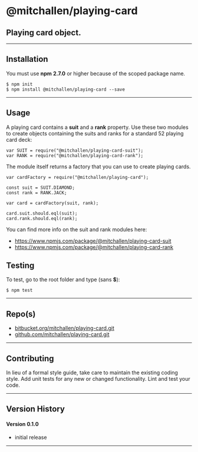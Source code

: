 
@mitchallen/playing-card
==
Playing card object.
--
* * *
## Installation

You must use __npm__ __2.7.0__ or higher because of the scoped package name.

    $ npm init
    $ npm install @mitchallen/playing-card --save
     
* * *

## Usage

A playing card contains a __suit__ and a __rank__ property. Use these two modules to create objects containing the suits and ranks for a standard 52 playing card deck:

    var SUIT = require("@mitchallen/playing-card-suit");
    var RANK = require("@mitchallen/playing-card-rank");

The module itself returns a factory that you can use to create playing cards.

	var cardFactory = require("@mitchallen/playing-card");

    const suit = SUIT.DIAMOND;
    const rank = RANK.JACK;
    
    var card = cardFactory(suit, rank);
    
	card.suit.should.eql(suit);
    card.rank.should.eql(rank);
    
You can find more info on the suit and rank modules here:

* https://www.npmjs.com/package/@mitchallen/playing-card-suit
* https://www.npmjs.com/package/@mitchallen/playing-card-rank


## Testing

To test, go to the root folder and type (sans __$__):

    $ npm test
   
* * *
 
## Repo(s)

* [bitbucket.org/mitchallen/playing-card.git](https://bitbucket.org/mitchallen/playing-card.git)
* [github.com/mitchallen/playing-card.git](https://github.com/mitchallen/playing-card.git)

* * *

## Contributing

In lieu of a formal style guide, take care to maintain the existing coding style.
Add unit tests for any new or changed functionality. Lint and test your code.

* * *

## Version History

#### Version 0.1.0 

* initial release

* * *
